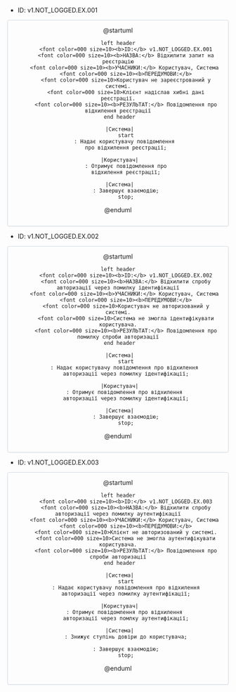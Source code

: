 - ID:	v1.NOT_LOGGED.EX.001

<center style="
    border-radius:4px;
    border: 1px solid #cfd7e6;
    box-shadow: 0 1px 3px 0 rgba(89,105,129,.05), 0 1px 1px 0 rgba(0,0,0,.025);
    padding: 1em;"
>
@startuml
  
    left header
         <font color=000 size=10><b>ID:</b> v1.NOT_LOGGED.EX.001
         <font color=000 size=10><b>НАЗВА:</b> Відхилити запит на реєстрацію
         <font color=000 size=10><b>УЧАСНИКИ:</b> Користувач, Система 
         <font color=000 size=10><b>ПЕРЕДУМОВИ:</b>
         <font color=000 size=10>Користувач не зареєстрований у системі.
         <font color=000 size=10>Клієнт надіслав хибні дані реєстрації.
         <font color=000 size=10><b>РЕЗУЛЬТАТ:</b> Повідомлення про відхилення реєстрації
     end header
     
     |Система|
         start
         : Надає користувачу повідомлення 
         про відхилення реєстрації;
         
     |Користувач|
         : Отримує повідомлення про
         відхилення реєстрації;
         
     |Система|
         : Завершує взаємодію;
         stop;
         
@enduml
</center>
           
- ID:	v1.NOT_LOGGED.EX.002
           
<center style="
    border-radius:4px;
    border: 1px solid #cfd7e6;
    box-shadow: 0 1px 3px 0 rgba(89,105,129,.05), 0 1px 1px 0 rgba(0,0,0,.025);
    padding: 1em;"
>
@startuml
  
    left header
         <font color=000 size=10><b>ID:</b> v1.NOT_LOGGED.EX.002
         <font color=000 size=10><b>НАЗВА:</b> Відхилити спробу авторизації через помилку ідентифікації
         <font color=000 size=10><b>УЧАСНИКИ:</b> Користувач, Система 
         <font color=000 size=10><b>ПЕРЕДУМОВИ:</b>
         <font color=000 size=10>Користувач не авторизований у системі.
         <font color=000 size=10>Система не змогла ідентифікувати користувача.
         <font color=000 size=10><b>РЕЗУЛЬТАТ:</b> Повідомлення про помилку спроби авторизації
     end header
     
     |Система|
         start
         : Надає користувачу повідомлення про відхилення 
         авторизації через помилку ідентифікації;
         
     |Користувач|
         : Отримує повідомлення про відхилення 
         авторизації через помилку ідентифікації;
         
     |Система|
         : Завершує взаємодію;
         stop;
         
@enduml  
</center>

- ID:	v1.NOT_LOGGED.EX.003
         
<center style="
    border-radius:4px;
    border: 1px solid #cfd7e6;
    box-shadow: 0 1px 3px 0 rgba(89,105,129,.05), 0 1px 1px 0 rgba(0,0,0,.025);
    padding: 1em;"
>
@startuml
  
    left header
         <font color=000 size=10><b>ID:</b> v1.NOT_LOGGED.EX.003
         <font color=000 size=10><b>НАЗВА:</b> Відхилити спробу авторизації через помилку аутентифікації
         <font color=000 size=10><b>УЧАСНИКИ:</b> Користувач, Система 
         <font color=000 size=10><b>ПЕРЕДУМОВИ:</b>
         <font color=000 size=10>Клієнт не авторизований у системі.
         <font color=000 size=10>Система не змогла аутентифікувати користувача.
         <font color=000 size=10><b>РЕЗУЛЬТАТ:</b> Повідомлення про спроби авторизації
     end header
     
     |Система|
         start
         : Надає користувачу повідомлення про відхилення
         авторизації через помилку аутентифікації;
         
     |Користувач|
         : Отримує повідомлення про відхилення 
         авторизації через помлку аутентифікації;
         
     |Система|
         : Знижує ступінь довіри до користувача;
         
         : Завершує взаємодію;
         stop;
         
@enduml 
</center>
